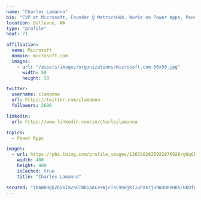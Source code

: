 ```yaml
---
name: "Charles Lamanna"
bio: "CVP at Microsoft, Founder @ MetricsHub. Works on Power Apps, Power Automate, Power Virtual Agent, Common Data Service and Dynamics 365."
location: Bellevue, WA
type: "profile"
heat: 71

affiliation:
  name: Microsoft
  domain: microsoft.com
  images:
    - url: "/assets/images/organizations/microsoft.com-50x50.jpg"
      width: 50
      height: 50

twitter:
  username: clamanna
  url: https://twitter.com/clamanna
  followers: 2690

linkedin:
  url: https://www.linkedin.com/in/charleslamanna

topics:
  - Power Apps

images:
  - url: https://pbs.twimg.com/profile_images/1263202626922876928/g6qGbHZ-_400x400.jpg
    width: 400
    height: 400
    isCached: true
    title: "Charles Lamanna"

secured: "YbAWRHgkZ656lm2aGTNRGpACe+WjcTsC9nHjKTIuPXXrjU9W3HRVHKh/UKOfHgEybrDPeuNswoUcmRffG01pSUf3V/52c6k4deE7s26qYZh0A5Alj+b/Pb9qFx7TIxngk54G61Vn3DCJkeT+/jQTHVqauBGW3zTTNzE5/PvT+MKd7selIjPR5zNTpPic3A+jUxwhmjUlxQWWp4R9SBLCqAakg8J9uFowV0FuEkVw0W5BBWm80xK/TdUkjitNiHI8cwepo8I9XBnF3ySVOVlX1AtBvPN4SaPm4cmCLY1MeLpppKn8ezZUXtppsRN2yTQmwoieNPM8bKIZJy9nLLCb65qS/MdpQzKWUfo5iBuWDkOwtb4NLAl/g0LLICUyB1SKDbrkDYtfLeVnxpmCr/RdFeowDl6aFK6lAbClr3PLgTE=;5IP+IygHtgYGhd5s0Ecsgw=="
---
```


